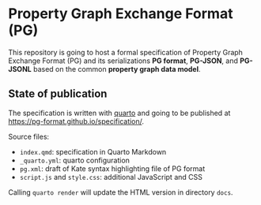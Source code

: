 # Property Graph Exchange Format (PG)

This repository is going to host a formal specification of Property Graph
Exchange Format (PG) and its serializations **PG format**, **PG-JSON**, and
**PG-JSONL** based on the common **property graph data model**.

## State of publication

The specification is written with [quarto](https://quarto.org/) and going to be
published at <https://pg-format.github.io/specification/>.

Source files:

- `index.qmd`: specification in Quarto Markdown
- `_quarto.yml`: quarto configuration
- `pg.xml`: draft of Kate syntax highlighting file of PG format
- `script.js` and `style.css`: additional JavaScript and CSS

Calling `quarto render` will update the HTML version in directory `docs`.
